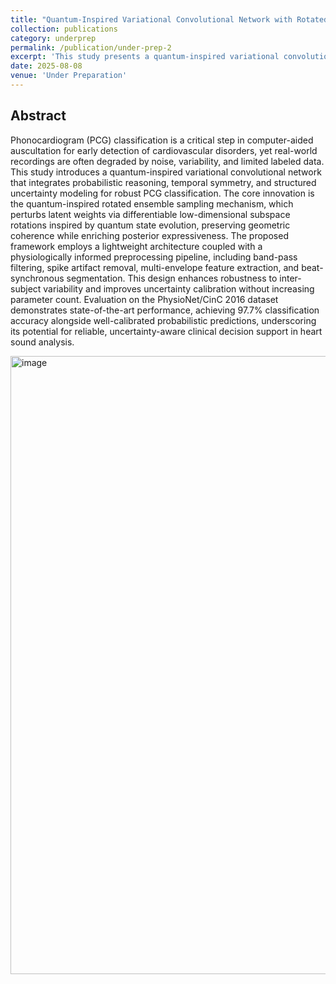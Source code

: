 ```yaml
---
title: "Quantum-Inspired Variational Convolutional Network with Rotated Ensembles for Uncertainty-Aware Phonocardiogram Classification"
collection: publications
category: underprep
permalink: /publication/under-prep-2
excerpt: 'This study presents a quantum-inspired variational convolutional network for phonocardiogram classification, using resampling to enhance uncertainty estimation and temporal modeling. Achieving 97.7% accuracy on the PhysioNet/CinC 2016 dataset, it offers a compact, robust solution for clinical heart sound analysis.'
date: 2025-08-08
venue: 'Under Preparation'
---
```



## Abstract

Phonocardiogram (PCG) classification is a critical step in computer-aided auscultation for early detection of cardiovascular disorders, yet real-world recordings are often degraded by noise, variability, and limited labeled data. This study introduces a quantum-inspired variational convolutional network that integrates probabilistic reasoning, temporal symmetry, and structured uncertainty modeling for robust PCG classification. The core innovation is the quantum-inspired rotated ensemble sampling mechanism, which perturbs latent weights via differentiable low-dimensional subspace rotations inspired by quantum state evolution, preserving geometric coherence while enriching posterior expressiveness. The proposed framework employs a lightweight architecture coupled with a physiologically informed preprocessing pipeline, including band-pass filtering, spike artifact removal, multi-envelope feature extraction, and beat-synchronous segmentation. This design enhances robustness to inter-subject variability and improves uncertainty calibration without increasing parameter count. Evaluation on the PhysioNet/CinC 2016 dataset demonstrates state-of-the-art performance, achieving 97.7% classification accuracy alongside well-calibrated probabilistic predictions, underscoring its potential for reliable, uncertainty-aware clinical decision support in heart sound analysis.



<img width="1389" height="989" alt="image" src="https://github.com/user-attachments/assets/2d036b95-944d-4b75-8b58-6773b6a3e431" />

